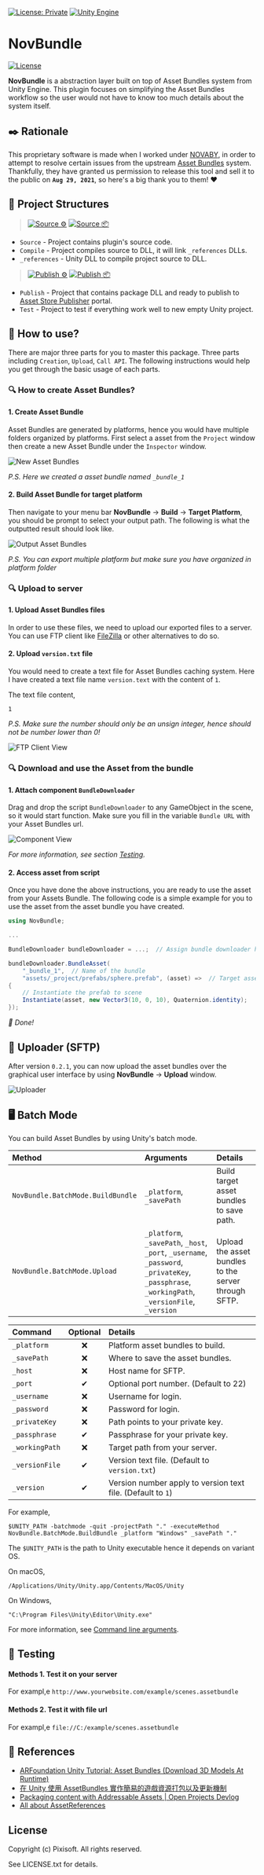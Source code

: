 [![License: Private](https://img.shields.io/badge/License-Private-green.svg)](https://github.com/Pixisoft/NovBundle/blob/master/COPYING)
[![Unity Engine](https://img.shields.io/badge/unity-2021.2.0f1-black.svg?style=flat&logo=unity&cacheSeconds=2592000)](https://unity3d.com/get-unity/download/archive)

# NovBundle

[![License](https://github.com/Pixisoft/NovBundle/actions/workflows/license.yml/badge.svg)](https://github.com/Pixisoft/NovBundle/actions/workflows/license.yml)

**NovBundle** is a abstraction layer built on top of Asset Bundles system from
Unity Engine. This plugin focuses on simplifying the Asset Bundles workflow so
the user would not have to know too much details about the system itself.

## ✒️ Rationale

This proprietary software is made when I worked under [NOVABY](https://www.novaby.com/),
in order to attempt to resolve certain issues from the upstream [Asset Bundles](https://docs.unity3d.com/Manual/AssetBundlesIntro.html)
system. Thankfully, they have granted us permission to release this tool and
sell it to the public on **`Aug 29, 2021`**, so here's a big thank you to them! ♥️

## 📁 Project Structures

> [![Source ⚙️](https://github.com/Pixisoft/NovBundle/actions/workflows/source_build.yml/badge.svg)](https://github.com/Pixisoft/NovBundle/actions/workflows/source_build.yml)
> [![Source 📦](https://github.com/Pixisoft/NovBundle/actions/workflows/source_package.yml/badge.svg)](https://github.com/Pixisoft/NovBundle/actions/workflows/source_package.yml)

* `Source` - Project contains plugin's source code.
* `Compile` - Project compiles source to DLL, it will link `_references` DLLs.
* `_references` - Unity DLL to compile project source to DLL.

> [![Publish ⚙️](https://github.com/Pixisoft/NovBundle/actions/workflows/publish_build.yml/badge.svg)](https://github.com/Pixisoft/NovBundle/actions/workflows/publish_build.yml)
> [![Publish 📦](https://github.com/Pixisoft/NovBundle/actions/workflows/publish_package.yml/badge.svg)](https://github.com/Pixisoft/NovBundle/actions/workflows/publish_package.yml)

* `Publish` - Project that contains package DLL and ready to publish to [Asset Store Publisher](https://publisher.assetstore.unity3d.com/info.html?_gl=1*1fwg1ij*_ga*MTg0NjU4MTc4NC4xNjAwMzQ5NzM3*_ga_1S78EFL1W5*MTYyNDI3MzU4Ni40Ni4wLjE2MjQyNzM1ODYuNjA.&_ga=2.77544981.1416380940.1624186429-1846581784.1600349737) portal.
* `Test` - Project to test if everything work well to new empty Unity project.

## 🔨 How to use?

There are major three parts for you to master this package. Three parts including
`Creation`, `Upload`, `Call API`. The following instructions would help you get
through the basic usage of each parts.

### 🔍 How to create Asset Bundles?

#### 1. Create Asset Bundle

Asset Bundles are generated by platforms, hence you would have multiple folders
organized by platforms. First select a asset from the `Project` window then
create a new Asset Bundle under the `Inspector` window.

![New Asset Bundles](./etc/new_ab.png)

*P.S. Here we created a asset bundle named `_bundle_1`*

#### 2. Build Asset Bundle for target platform

Then navigate to your menu bar **NovBundle** -> **Build** -> **Target Platform**,
you should be prompt to select your output path. The following is what the
outputted result should look like.

![Output Asset Bundles](./etc/ab_output.png)

*P.S. You can export multiple platform but make sure you have organized in platform folder*

### 🔍 Upload to server

#### 1. Upload Asset Bundles files

In order to use these files, we need to upload our exported files to a server.
You can use FTP client like [FileZilla](https://filezilla-project.org/) or
other alternatives to do so.

#### 2. Upload `version.txt` file

You would need to create a text file for Asset Bundles caching system. Here I
have created a text file name `version.text` with the content of `1`.

The text file content,

```
1
```

*P.S. Make sure the number should only be an unsign integer, hence should not
be number lower than 0!*

![FTP Client View](./etc/ftp_view.png)

### 🔍 Download and use the Asset from the bundle

#### 1. Attach component `BundleDownloader`

Drag and drop the script `BundleDownloader` to any GameObject in the scene, so
it would start function. Make sure you fill in the variable `Bundle URL` with
your Asset Bundles url.

![Component View](./etc/comp_view.png)

*For more information, see section [Testing](#pencil-testing).*

#### 2. Access asset from script

Once you have done the above instructions, you are ready to use the asset
from your Assets Bundle. The following code is a simple example for you to use
the asset from the asset bundle you have created.

```cs
using NovBundle;

...

BundleDownloader bundleDownloader = ...;  // Assign bundle downloader here!

bundleDownloader.BundleAsset(
    "_bundle_1",  // Name of the bundle
    "assets/_project/prefabs/sphere.prefab", (asset) =>  // Target asset, and callback
{
    // Instantiate the prefab to scene
    Instantiate(asset, new Vector3(10, 0, 10), Quaternion.identity);
});
```

*🎉 Done!*

## 💾 Uploader (SFTP)

After version `0.2.1`, you can now upload the asset bundles over the graphical
user interface by using **NovBundle** -> **Upload** window.

![Uploader](./etc/uploader.png)

## 🖥️ Batch Mode

You can build Asset Bundles by using Unity's batch mode.

| Method                            | Arguments                                                                                                                                      | Details                                              |
|:----------------------------------|:-----------------------------------------------------------------------------------------------------------------------------------------------|:-----------------------------------------------------|
| `NovBundle.BatchMode.BuildBundle` | `_platform`, `_savePath`                                                                                                                       | Build target asset bundles to save path.             |
| `NovBundle.BatchMode.Upload`      | `_platform`, `_savePath`, `_host`, `_port`, `_username`, `_password`, `_privateKey`, `_passphrase`, `_workingPath`, `_versionFile`, `_version` | Upload the asset bundles to the server through SFTP. |

| Command        | Optional | Details                                                     |
|:---------------|:--------:|:------------------------------------------------------------|
| `_platform`    | ❌       | Platform asset bundles to build.                            |
| `_savePath`    | ❌       | Where to save the asset bundles.                            |
| `_host`        | ❌       | Host name for SFTP.                                         |
| `_port `       | ✔        | Optional port number. (Default to 22)                       |
| `_username`    | ❌       | Username for login.                                         |
| `_password`    | ❌       | Password for login.                                         |
| `_privateKey`  | ❌       | Path points to your private key.                            |
| `_passphrase`  | ✔        | Passphrase for your private key.                            |
| `_workingPath` | ❌       | Target path from your server.                               |
| `_versionFile` | ✔        | Version text file. (Default to `version.txt`)               |
| `_version`     | ✔        | Version number apply to version text file. (Default to `1`) |

For example,

```
$UNITY_PATH -batchmode -quit -projectPath "." -executeMethod NovBundle.BatchMode.BuildBundle _platform "Windows" _savePath "."
```

The `$UNITY_PATH` is the path to Unity executable hence it depends on variant OS.

On macOS,

```
/Applications/Unity/Unity.app/Contents/MacOS/Unity
```

On Windows,

```
"C:\Program Files\Unity\Editor\Unity.exe"
```

For more information, see [Command line arguments](https://docs.unity3d.com/Manual/CommandLineArguments.html).


## 📝 Testing

#### Methods 1. Test it on your server

For exampl,e `http://www.yourwebsite.com/example/scenes.assetbundle`

#### Methods 2. Test it with file url

For exampl,e `file://C:/example/scenes.assetbundle`

## 🔗 References

* [ARFoundation Unity Tutorial: Asset Bundles (Download 3D Models At Runtime)](https://www.youtube.com/watch?v=twzfpuaM-Js&ab_channel=ThirdAurora)
* [在 Unity 使用 AssetBundles 實作簡易的遊戲資源打包以及更新機制](https://dev.twsiyuan.com/2017/04/unity-assetbundles.html)
* [Packaging content with Addressable Assets | Open Projects Devlog](https://www.youtube.com/watch?v=XIHINtB2e1U&t=104s&ab_channel=Unity)
* [All about AssetReferences](https://www.youtube.com/watch?v=aSumpv7Y7FE&ab_channel=Badgerdox)

## License

Copyright (c) Pixisoft. All rights reserved.

See LICENSE.txt for details.
